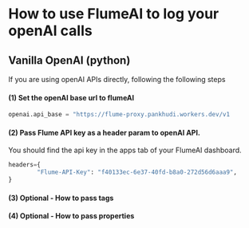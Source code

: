 # How to use FlumeAI to log your openAI calls

## Vanilla OpenAI (python)
If you are using openAI APIs directly, following the following steps

#### (1) Set the openAI base url to flumeAI

```python
openai.api_base = "https://flume-proxy.pankhudi.workers.dev/v1
```

#### (2) Pass Flume API key as a header param to openAI API. 

<normal>You should find the api key in the apps tab of your FlumeAI dashboard.</normal>

```python
headers={
        "Flume-API-Key": "f40133ec-6e37-40fd-b8a0-272d56d6aaa9",
}
```

#### (3) Optional - How to pass tags 

#### (4) Optional - How to pass properties 
